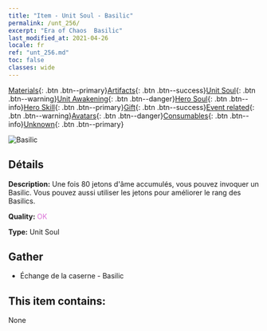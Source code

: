 ```yaml
---
title: "Item - Unit Soul - Basilic"
permalink: /unt_256/
excerpt: "Era of Chaos  Basilic"
last_modified_at: 2021-04-26
locale: fr
ref: "unt_256.md"
toc: false
classes: wide
---
```

 [Materials](/ItemsFR/){: .btn .btn--primary}[Artifacts](/ItemsFR/Artifacts/){: .btn .btn--success}[Unit Soul](/ItemsFR/UnitSoul/){: .btn .btn--warning}[Unit Awakening](/ItemsFR/UnitAwakening/){: .btn .btn--danger}[Hero Soul](/ItemsFR/HeroSoul/){: .btn .btn--info}[Hero Skill](/ItemsFR/HeroSkill/){: .btn .btn--primary}[Gift](/ItemsFR/Gift/){: .btn .btn--success}[Event related](/ItemsFR/Events/){: .btn .btn--warning}[Avatars](/ItemsFR/Avatars/){: .btn .btn--danger}[Consumables](/ItemsFR/Consumables/){: .btn .btn--info}[Unknown](/ItemsFR/Unknown/){: .btn .btn--primary}

 ![Basilic](/images/u/ti_xiyi.jpg)

## Détails
 **Description:** Une fois 80 jetons d'âme accumulés, vous pouvez invoquer un Basilic. Vous pouvez aussi utiliser les jetons pour améliorer le rang des Basilics.

 **Quality:** <span style="color: #DA70D6">OK</span>

 **Type:** Unit Soul

## Gather

*    Échange de la caserne - Basilic 

## This item contains:

  None

